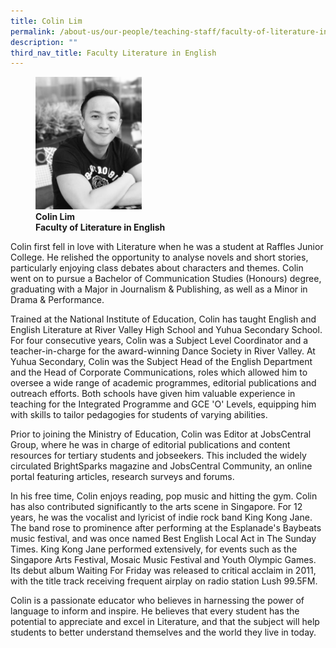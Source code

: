 ```yaml
---
title: Colin Lim
permalink: /about-us/our-people/teaching-staff/faculty-of-literature-in-english/colin-lim/
description: ""
third_nav_title: Faculty Literature in English
---
```

<figure>
<img style="width:40%" src="/images/colinlim.jpg">
<figcaption> <strong>Colin Lim<br>
Faculty of Literature in English</strong>
</figcaption>
</figure>


Colin first fell in love with Literature when he was a student at Raffles Junior College. He relished the opportunity to analyse novels and short stories, particularly enjoying class debates about characters and themes. Colin went on to pursue a Bachelor of Communication Studies (Honours) degree, graduating with a Major in Journalism &amp; Publishing, as well as a Minor in Drama &amp; Performance.

Trained at the National Institute of Education, Colin has taught English and English Literature at River Valley High School and Yuhua Secondary School. For four consecutive years, Colin was a Subject Level Coordinator and a teacher-in-charge for the award-winning Dance Society in River Valley. At Yuhua Secondary, Colin was the Subject Head of the English Department and the Head of Corporate Communications, roles which allowed him to oversee a wide range of academic programmes, editorial publications and outreach efforts. Both schools have given him valuable experience in teaching for the Integrated Programme and GCE 'O' Levels, equipping him with skills to tailor pedagogies for students of varying abilities.

Prior to joining the Ministry of Education, Colin was Editor at JobsCentral Group, where he was in charge of editorial publications and content resources for tertiary students and jobseekers. This included the widely circulated BrightSparks magazine and JobsCentral Community, an online portal featuring articles, research surveys and forums.

In his free time, Colin enjoys reading, pop music and hitting the gym. Colin has also contributed significantly to the arts scene in Singapore. For 12 years, he was the vocalist and lyricist of indie rock band King Kong Jane. The band rose to prominence after performing at the Esplanade's Baybeats music festival, and was once named Best English Local Act in The Sunday Times. King Kong Jane performed extensively, for events such as the Singapore Arts Festival, Mosaic Music Festival and Youth Olympic Games. Its debut album Waiting For Friday was released to critical acclaim in 2011, with the title track receiving frequent airplay on radio station Lush 99.5FM.

Colin is a passionate educator who believes in harnessing the power of language to inform and inspire. He believes that every student has the potential to appreciate and excel in Literature, and that the subject will help students to better understand themselves and the world they live in today.
